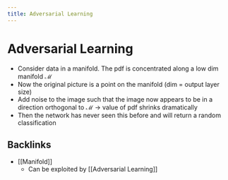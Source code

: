 ```yaml
---
title: Adversarial Learning
---
```


# Adversarial Learning
- Consider data in a manifold. The pdf is concentrated along a low dim manifold $\mathcal{M}$
- Now the original picture is a point on the manifold (dim = output layer size)
- Add noise to the image such that the image now appears to be in a direction orthogonal to $\mathcal{M}$ -> value of pdf shrinks dramatically
- Then the network has never seen this before and will return a random classification



## Backlinks
* [[Manifold]]
	* Can be exploited by [[Adversarial Learning]]

